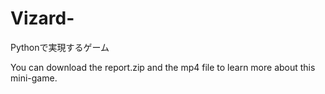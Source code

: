 # Vizard-
Pythonで実現するゲーム


You can download the report.zip and the mp4 file to learn more about this mini-game.
